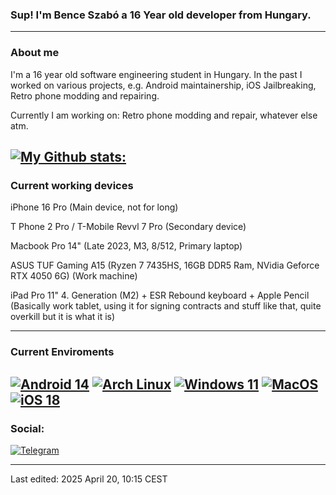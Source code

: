 ### Sup! I'm Bence Szabó a 16 Year old developer from Hungary.
---
### About me
I'm a 16 year old software engineering student in Hungary. 
In the past I worked on various projects, e.g. Android maintainership, iOS Jailbreaking,
Retro phone modding and repairing.

Currently I am working on:
Retro phone modding and repair,
whatever else atm.

[![My Github stats:](https://github-readme-stats.vercel.app/api?username=szbnce)](https://t.me/szbnce)
---
### Current working devices
 iPhone 16 Pro (Main device, not for long)

 T Phone 2 Pro / T-Mobile Revvl 7 Pro (Secondary device)
 
 Macbook Pro 14" (Late 2023, M3, 8/512, Primary laptop)
 
 ASUS TUF Gaming A15 (Ryzen 7 7435HS, 16GB DDR5 Ram, NVidia Geforce RTX 4050 6G) (Work machine)

 iPad Pro 11" 4. Generation (M2) + ESR Rebound keyboard + Apple Pencil (Basically work tablet, using it for signing contracts and stuff like that, quite overkill but it is what it is)

---
### Current Enviroments
[![Android 14](https://img.shields.io/badge/Android%2014-3DDC84?style=for-the-badge&logo=android&logoColor=white)](https://www.android.com/android-14/)
[![Arch Linux](https://img.shields.io/badge/Arch%20Linux-1793d1?style=for-the-badge&logo=linux&logoColor=white)](https://archlinux.org)
[![Windows 11](https://img.shields.io/badge/Windows%2011-0078D6?style=for-the-badge&logo=windows&logoColor=white)](https://www.microsoft.com/en-us/windows/windows-11)
[![MacOS](https://img.shields.io/badge/MacOS%20-F5C355?style=for-the-badge&logo=macos&logoColor=black)](https://www.apple.com/macos/sequoia)
[![iOS 18](https://img.shields.io/badge/iOS%2018-000000?style=for-the-badge&logo=ios&logoColor=white)](https://www.apple.com/ios/ios-18/)
---
### Social:
[![Telegram](https://img.shields.io/badge/-Telegram-blue)](https://t.me/szbnce)

---
Last edited: 2025 April 20, 10:15 CEST
